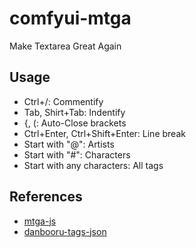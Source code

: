 # comfyui-mtga

Make Textarea Great Again

## Usage  

- Ctrl+/: Commentify
- Tab, Shirt+Tab: Indentify
- {, (: Auto-Close brackets
- Ctrl+Enter, Ctrl+Shift+Enter: Line break
- Start with "@": Artists
- Start with "#": Characters
- Start with any characters: All tags

## References

- [mtga-js](https://github.com/shinich39/mtga-js)
- [danbooru-tags-json](https://github.com/shinich39/danbooru-tags-json)